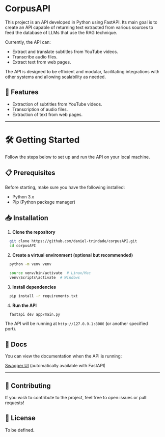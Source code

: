 # CorpusAPI

This project is an API developed in Python using FastAPI. Its main goal is to create an API capable of returning text extracted from various sources to feed the database of LLMs  that use the RAG technique.

Currently, the API can:
- Extract and translate subtitles from YouTube videos.
- Transcribe audio files.
- Extract text from web pages.

The API is designed to be efficient and modular, facilitating integrations with other systems and allowing scalability as needed.

## 🚀 Features

- Extraction of subtitles from YouTube videos.
- Transcription of audio files.
- Extraction of text from web pages.

---

# 🛠 Getting Started

Follow the steps below to set up and run the API on your local machine.

## 📋 Prerequisites

Before starting, make sure you have the following installed:

- Python 3.x 
- Pip (Python package manager)

## 📥 Installation

1. **Clone the repository**

```bash
  git clone https://github.com/daniel-trindade/corpusAPI.git
  cd corpusAPI
```

2. **Create a virtual environment (optional but recommended)**

```bash
  python -m venv venv

  source venv/bin/activate  # Linux/Mac
  venv\Scripts\activate  # Windows
```

3. **Install dependencies**

```bash
  pip install -r requirements.txt
```

4. **Run the API**

```bash
  fastapi dev app/main.py
```

The API will be running at `http://127.0.0.1:8000` (or another specified port).


## 🧪 Docs

You can view the documentation when the API is running:

[Swagger UI](http://127.0.0.1:8000/docs) (automatically available with FastAPI)

---

## 🤝 Contributing

If you wish to contribute to the project, feel free to open issues or pull requests!

## 📜 License

To be defined.

